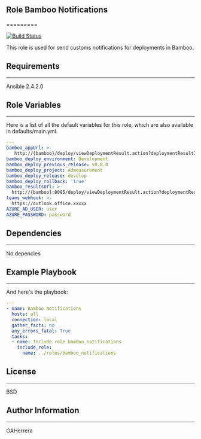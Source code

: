 ## Role Bamboo Notifications
=========

[![Build Status](https://travis-ci.org/oherrerav/bamboo_notifications.svg?branch=master)](https://travis-ci.org/oherrerav/bamboo_notifications)

This role is used for send customs notifications for deployments in Bamboo.

## Requirements
------------
Ansible 2.4.2.0

## Role Variables
--------------
Here is a list of all the default variables for this role, which are also available in defaults/main.yml. 
``` yml
---
bamboo_appUrl: >-
   http://{bamboo}/deploy/viewDeploymentResult.action?deploymentResultId={id}
bamboo_deploy_environment: Development
bamboo_deploy_previous_release: v0.0.0
bamboo_deploy_project: Admeasurement
bamboo_deploy_release: develop
bamboo_deploy_rollback: 'true'
bamboo_resultsUrl: >-
  http://{bamboo}:8085/deploy/viewDeploymentResult.action?deploymentResultId={id}
teams_webhook: >-
  https://outlook.office.xxxxx
AZURE_AD_USER: user
AZURE_PASSWORD: password
```
## Dependencies
------------

No depencies

## Example Playbook
----------------

And here's the playbook:

``` yml
---
- name: Bamboo Notifications
  hosts: all
  connection: local
  gather_facts: no
  any_errors_fatal: True
  tasks:
  - name: Include role bamboo_notifications
    include_role:
      name: ../roles/bamboo_notifications
```
## License
-------

BSD

## Author Information
------------------

OAHerrera